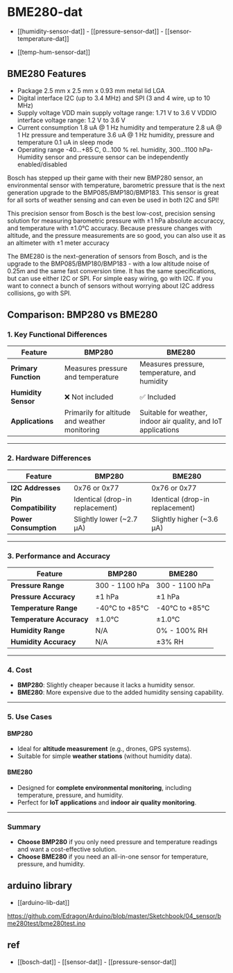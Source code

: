 
# BME280-dat

- [[humidity-sensor-dat]] - [[pressure-sensor-dat]] - [[sensor-temperature-dat]]

- [[temp-hum-sensor-dat]]

## BME280 Features

- Package 2.5 mm x 2.5 mm x 0.93 mm metal lid LGA
- Digital interface I2C (up to 3.4 MHz) and SPI (3 and 4 wire, up to 10 MHz)
- Supply voltage VDD main supply voltage range: 1.71 V to 3.6 V
   VDDIO interface voltage range: 1.2 V to 3.6 V
- Current consumption 1.8 uA @ 1 Hz humidity and temperature
   2.8 uA @ 1 Hz pressure and temperature
   3.6 uA @ 1 Hz humidity, pressure and temperature
   0.1 uA in sleep mode
- Operating range -40…+85 C, 0…100 % rel. humidity, 300…1100 hPa- Humidity sensor and pressure sensor can be independently enabled/disabled

Bosch has stepped up their game with their new BMP280 sensor, an environmental sensor with temperature, barometric pressure that is the next generation upgrade to the BMP085/BMP180/BMP183. This sensor is great for all sorts of weather sensing and can even be used in both I2C and SPI!

This precision sensor from Bosch is the best low-cost, precision sensing solution for measuring barometric pressure with ±1 hPa absolute accuraccy, and temperature with ±1.0°C accuracy. Because pressure changes with altitude, and the pressure measurements are so good, you can also use it as an altimeter with  ±1 meter accuracy

The BME280 is the next-generation of sensors from Bosch, and is the upgrade to the BMP085/BMP180/BMP183 - with a low altitude noise of 0.25m and the same fast conversion time. It has the same specifications, but can use either I2C or SPI. For simple easy wiring, go with I2C. If you want to connect a bunch of sensors without worrying about I2C address collisions, go with SPI.




## Comparison: BMP280 vs BME280

### 1. Key Functional Differences

| Feature            | **BMP280**                                  | **BME280**                                  |
|---------------------|---------------------------------------------|---------------------------------------------|
| **Primary Function** | Measures pressure and temperature          | Measures pressure, temperature, and humidity |
| **Humidity Sensor**  | ❌ Not included                            | ✅ Included                                  |
| **Applications**     | Primarily for altitude and weather monitoring | Suitable for weather, indoor air quality, and IoT applications |

---

### 2. Hardware Differences

| Feature            | **BMP280**             | **BME280**             |
|---------------------|------------------------|------------------------|
| **I2C Addresses**   | 0x76 or 0x77           | 0x76 or 0x77           |
| **Pin Compatibility** | Identical (drop-in replacement) | Identical (drop-in replacement) |
| **Power Consumption** | Slightly lower (~2.7 µA) | Slightly higher (~3.6 µA) |

---

### 3. Performance and Accuracy

| Feature            | **BMP280**                                | **BME280**                                |
|---------------------|-------------------------------------------|-------------------------------------------|
| **Pressure Range**  | 300 - 1100 hPa                           | 300 - 1100 hPa                           |
| **Pressure Accuracy** | ±1 hPa                                  | ±1 hPa                                   |
| **Temperature Range** | -40°C to +85°C                          | -40°C to +85°C                           |
| **Temperature Accuracy** | ±1.0°C                               | ±1.0°C                                   |
| **Humidity Range**   | N/A                                      | 0% - 100% RH                             |
| **Humidity Accuracy** | N/A                                     | ±3% RH                                   |

---

### 4. Cost

- **BMP280**: Slightly cheaper because it lacks a humidity sensor.
- **BME280**: More expensive due to the added humidity sensing capability.

---

### 5. Use Cases

#### **BMP280**
- Ideal for **altitude measurement** (e.g., drones, GPS systems).
- Suitable for simple **weather stations** (without humidity data).

#### **BME280**
- Designed for **complete environmental monitoring**, including temperature, pressure, and humidity.
- Perfect for **IoT applications** and **indoor air quality monitoring**.

---

### Summary

- **Choose BMP280** if you only need pressure and temperature readings and want a cost-effective solution.
- **Choose BME280** if you need an all-in-one sensor for temperature, pressure, and humidity.




## arduino library 

- [[arduino-lib-dat]]

https://github.com/Edragon/Arduino/blob/master/Sketchbook/04_sensor/bme280test/bme280test.ino

## ref 

- [[bosch-dat]] - [[sensor-dat]] - [[pressure-sensor-dat]]